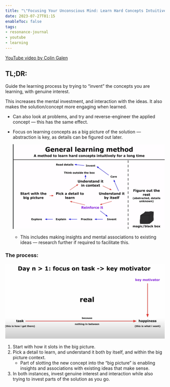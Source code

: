 ```yaml
---
title: "\"Focusing Your Unconscious Mind: Learn Hard Concepts Intuitively (And Forever)\" - Colin Galen"
date: 2023-07-27T01:15
enableToc: false
tags:
- resonance-journal
- youtube
- learning
---
```


[YouTube video by Colin Galen](https://www.youtube.com/watch?v=Dm68uFy6gus)

## TL;DR: 
Guide the learning process by trying to “invent” the concepts you are learning, with genuine interest.

This increases the mental investment, and interaction with the ideas. It also makes the solution/concept more engaging when learned. 

- Can also look at problems, and try and reverse-engineer the applied concept — this has the same effect.
- Focus on learning concepts as a big picture of the solution — abstraction is key, as details can be figured out later.

	![focusingunconsciousmind1](Digital-Cottage/Resonance%20Journal/images/unconsciousmind1.png)
	- This includes making insights and mental associations to existing ideas — research further if required to facilitate this.

### The process:

![unconsciousmind2](Digital-Cottage/Resonance%20Journal/images/unconsciousmind2.png)

1. Start with how it slots in the big picture. 
2. Pick a detail to learn, and understand it both by itself, and within the big picture context. 
    - Part of slotting the new concept into the “big picture” is enabling insights and associations with existing ideas that make sense.
3. In both instances, invest genuine interest and interaction while also trying to invest parts of the solution as you go. 
